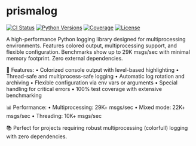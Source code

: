# prismalog

[![CI Status](https://github.com/yourusername/prismalog/actions/workflows/prismalog_ci.yml/badge.svg)](https://github.com/yourusername/prismalog/actions)
[![Python Versions](https://img.shields.io/pypi/pyversions/prismalog.svg)](https://pypi.org/project/prismalog/)
[![Coverage](https://raw.githubusercontent.com/yourusername/prismalog/main/reports/badges/coverage.svg)](https://github.com/yourusername/prismalog/actions)
[![License](https://img.shields.io/github/license/yourusername/prismalog)](https://github.com/yourusername/prismalog/blob/main/LICENSE)

A high-performance Python logging library designed for multiprocessing environments. Features colored output, multiprocessing support, and flexible configuration. Benchmarks show up to 29K msgs/sec with minimal memory footprint. Zero external dependencies.


🚀 Features:
• Colorized console output with level-based highlighting
• Thread-safe and multiprocess-safe logging
• Automatic log rotation and archiving
• Flexible configuration via env vars or arguments
• Special handling for critical errors
• 100% test coverage with extensive benchmarking

📊 Performance:
• Multiprocessing: 29K+ msgs/sec
• Mixed mode: 22K+ msgs/sec
• Threading: 10K+ msgs/sec

📚 Perfect for projects requiring robust multiprocessing (colorfull) logging with zero dependencies.
